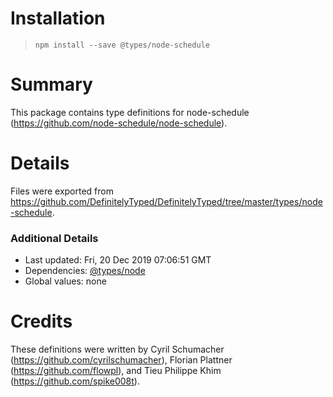 # Installation
> `npm install --save @types/node-schedule`

# Summary
This package contains type definitions for node-schedule (https://github.com/node-schedule/node-schedule).

# Details
Files were exported from https://github.com/DefinitelyTyped/DefinitelyTyped/tree/master/types/node-schedule.

### Additional Details
 * Last updated: Fri, 20 Dec 2019 07:06:51 GMT
 * Dependencies: [@types/node](https://npmjs.com/package/@types/node)
 * Global values: none

# Credits
These definitions were written by Cyril Schumacher (https://github.com/cyrilschumacher), Florian Plattner (https://github.com/flowpl), and Tieu Philippe Khim (https://github.com/spike008t).
